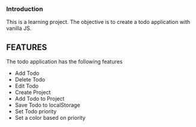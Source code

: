 ### Introduction

This is a learning project. The objective is to create a todo application with vanilla JS.

## FEATURES

The todo application has the following features

- Add Todo
- Delete Todo
- Edit Todo
- Create Project
- Add Todo to Project
- Save Todo to localStorage
- Set Todo priority
- Set a color based on priority
